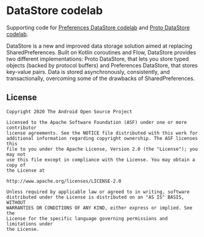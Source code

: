 # DataStore codelab

Supporting code for [Preferences DataStore codelab](https://codelabs.developers.google.com/codelabs/android-preferences-datastore/#0) and [Proto DataStore codelab](https://codelabs.developers.google.com/codelabs/android-proto-datastore/#0).

DataStore is a new and improved data storage solution aimed at replacing SharedPreferences. Built on Kotlin coroutines and Flow, DataStore provides two different implementations: Proto DataStore, that lets you store typed objects (backed by protocol buffers) and Preferences DataStore, that stores key-value pairs. Data is stored asynchronously, consistently, and transactionally, overcoming some of the drawbacks of SharedPreferences.


License
--------
```
Copyright 2020 The Android Open Source Project

Licensed to the Apache Software Foundation (ASF) under one or more contributor
license agreements. See the NOTICE file distributed with this work for
additional information regarding copyright ownership. The ASF licenses this
file to you under the Apache License, Version 2.0 (the "License"); you may not
use this file except in compliance with the License. You may obtain a copy of
the License at

http://www.apache.org/licenses/LICENSE-2.0

Unless required by applicable law or agreed to in writing, software
distributed under the License is distributed on an "AS IS" BASIS, WITHOUT
WARRANTIES OR CONDITIONS OF ANY KIND, either express or implied. See the
License for the specific language governing permissions and limitations under
the License.
```
